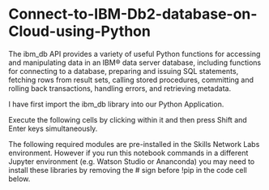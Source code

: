 # Connect-to-IBM-Db2-database-on-Cloud-using-Python



The ibm_db API provides a variety of useful Python functions for accessing and manipulating data in an IBM® data server database, including functions for connecting to a database, preparing and issuing SQL statements, fetching rows from result sets, calling stored procedures, committing and rolling back transactions, handling errors, and retrieving metadata.

I have first import the ibm_db library into our Python Application.

Execute the following cells by clicking within it and then press Shift and Enter keys simultaneously.

The following required modules are pre-installed in the Skills Network Labs environment. However if you run this notebook commands in a different Jupyter environment (e.g. Watson Studio or Ananconda) you may need to install these libraries by removing the # sign before !pip in the code cell below.
